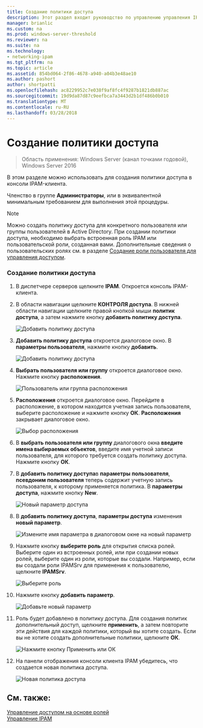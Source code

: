 ```yaml
---
title: Создание политики доступа
description: Этот раздел входит руководство по управлению управления IP-адресами (IPAM) в Windows Server 2016.
manager: brianlic
ms.custom: na
ms.prod: windows-server-threshold
ms.reviewer: na
ms.suite: na
ms.technology:
- networking-ipam
ms.tgt_pltfrm: na
ms.topic: article
ms.assetid: 854bd064-2f86-4678-a940-a04b3e48ae10
ms.author: pashort
author: shortpatti
ms.openlocfilehash: ac8229952c7e038f9af8fc4f9287b1821db887ac
ms.sourcegitcommit: 19d9da87d87c9eefbca7a3443d2b1df486b0b010
ms.translationtype: MT
ms.contentlocale: ru-RU
ms.lasthandoff: 03/28/2018
---
```

# <a name="create-an-access-policy"></a>Создание политики доступа

>Область применения: Windows Server (канал точками годовой), Windows Server 2016

В этом разделе можно использовать для создания политики доступа в консоли IPAM-клиента.  
  
Членство в группе **Администраторы**, или в эквивалентной минимальным требованием для выполнения этой процедуры.  
  
> [!NOTE]  
> Можно создать политику доступа для конкретного пользователя или группы пользователей в Active Directory. При создании политики доступа, необходимо выбрать встроенная роль IPAM или пользовательской роли, созданная вами. Дополнительные сведения о пользовательских ролях см. в разделе [Создание роли пользователя для управления доступом](../../technologies/ipam/Create-a-User-Role-for-Access-Control.md).  
  
### <a name="to-create-an-access-policy"></a>Создание политики доступа  
  
1.  В диспетчере серверов щелкните **IPAM**. Откроется консоль IPAM-клиента.  
  
2.  В области навигации щелкните **КОНТРОЛЯ доступа**. В нижней области навигации щелкните правой кнопкой мыши **политик доступа**, а затем нажмите кнопку **добавить политику доступа**.  
  
    ![Добавить политику доступа](../../media/Create-an-Access-Policy/ipam_CreateAP_01.jpg)  
  
3.  **Добавить политику доступа** откроется диалоговое окно. В **параметры пользователя**, нажмите кнопку **добавить**.  
  
    ![Добавить политику доступа](../../media/Create-an-Access-Policy/ipam_CreateAP_02.jpg)  
  
4.  **Выбрать пользователя или группу** откроется диалоговое окно. Нажмите кнопку **расположения**.  
  
    ![Пользователь или группа расположения](../../media/Create-an-Access-Policy/ipam_CreateAP_03.jpg)  
  
5.  **Расположения** откроется диалоговое окно. Перейдите в расположение, в котором находится учетная запись пользователя, выберите расположение и нажмите кнопку **ОК**. **Расположения** закрывает диалоговое окно.  
  
    ![Выбор расположения](../../media/Create-an-Access-Policy/ipam_CreateAP_04.jpg)  
  
6.  В **выбрать пользователя или группу** диалогового окна **введите имена выбираемых объектов**, введите имя учетной записи пользователя, для которого требуется создать политику доступа. Нажмите кнопку **ОК**.  
  
7.  В **добавить политику доступа**в **параметры пользователя**, **псевдоним пользователя** теперь содержит учетную запись пользователя, к которому применяется политика. В **параметры доступа**, нажмите кнопку **New**.  
  
    ![Новый параметр доступа](../../media/Create-an-Access-Policy/ipam_CreateAP_05.jpg)  
  
8.  В **добавить политику доступа**, **параметры доступа** изменения **новый параметр**.  
  
    ![Измените имя параметра в диалоговом окне на новый параметр](../../media/Create-an-Access-Policy/ipam_CreateAP_06.jpg)  
  
9. Нажмите кнопку **выберите роль** для открытия списка ролей. Выберите один из встроенных ролей, или при создании новых ролей, выберите один из роли, которые вы создали. Например, если вы создали роли IPAMSrv для применения к пользователю, щелкните **IPAMSrv**.  
  
    ![Выберите роль](../../media/Create-an-Access-Policy/ipam_CreateAP_07.jpg)  
  
10. Нажмите кнопку **добавить параметр**.  
  
    ![Добавьте новый параметр](../../media/Create-an-Access-Policy/ipam_CreateAP_08.jpg)  
  
11. Роль будет добавлено в политику доступа. Для создания политик дополнительный доступ, щелкните **применить**, а затем повторите эти действия для каждой политики, который вы хотите создать. Если вы не хотите создать дополнительные политики, щелкните **ОК**.  
  
    ![Нажмите кнопку Применить или ОК](../../media/Create-an-Access-Policy/ipam_CreateAP_09.jpg)  
  
12. На панели отображения консоли клиента IPAM убедитесь, что создается новая политика доступа.  
  
    ![Новая политика доступа](../../media/Create-an-Access-Policy/ipam_CreateAP_09a.jpg)  
  
## <a name="see-also"></a>См. также:  
[Управление доступом на основе ролей](Role-based-Access-Control.md)  
[Управление IPAM](Manage-IPAM.md)  
  


